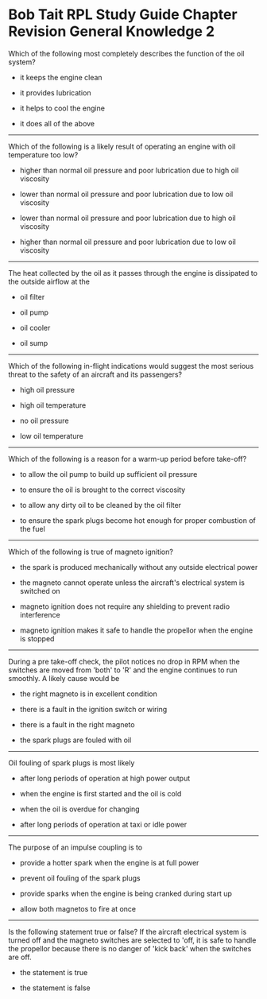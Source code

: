 # Bob Tait RPL Study Guide Chapter Revision General Knowledge 2

Which of the following most completely describes the function of the oil system?

* it keeps the engine clean

* it provides lubrication

* it helps to cool the engine

* it does all of the above

----

Which of the following is a likely result of operating an engine with oil temperature too low?

* higher than normal oil pressure and poor lubrication due to high oil viscosity

* lower than normal oil pressure and poor lubrication due to low oil viscosity

* lower than normal oil pressure and poor lubrication due to high oil viscosity

* higher than normal oil pressure and poor lubrication due to low oil viscosity

----

The heat collected by the oil as it passes through the engine is dissipated to the outside airflow at the

* oil filter

* oil pump

* oil cooler

* oil sump

----

Which of the following in-flight indications would suggest the most serious threat to the safety of an aircraft and its passengers?

* high oil pressure

* high oil temperature

* no oil pressure

* low oil temperature

----

Which of the following is a reason for a warm-up period before take-off?

* to allow the oil pump to build up sufficient oil pressure

* to ensure the oil is brought to the correct viscosity

* to allow any dirty oil to be cleaned by the oil filter

* to ensure the spark plugs become hot enough for proper combustion of the fuel

----

Which of the following is true of magneto ignition?

* the spark is produced mechanically without any outside electrical power

* the magneto cannot operate unless the aircraft's electrical system is switched on

* magneto ignition does not require any shielding to prevent radio interference

* magneto ignition makes it safe to handle the propellor when the engine is stopped

----

During a pre take-off check, the pilot notices no drop in RPM when the switches are moved from 'both' to 'R' and the engine continues to run smoothly. A likely cause would be

* the right magneto is in excellent condition

* there is a fault in the ignition switch or wiring

* there is a fault in the right magneto

* the spark plugs are fouled with oil

----

Oil fouling of spark plugs is most likely

* after long periods of operation at high power output

* when the engine is first started and the oil is cold

* when the oil is overdue for changing

* after long periods of operation at taxi or idle power

----

The purpose of an impulse coupling is to

* provide a hotter spark when the engine is at full power

* prevent oil fouling of the spark plugs

* provide sparks when the engine is being cranked during start up

* allow both magnetos to fire at once

----

Is the following statement true or false? If the aircraft electrical system is turned off and the magneto switches are selected to 'off, it is safe to handle the propellor because there is no danger of 'kick back' when the switches are off.

* the statement is true

* the statement is false

